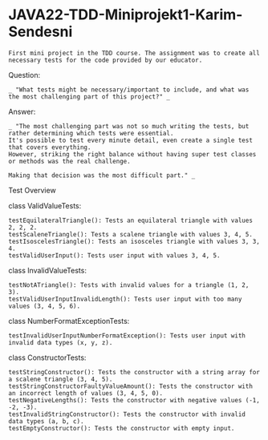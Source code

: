 # JAVA22-TDD-Miniprojekt1-Karim-Sendesni

    First mini project in the TDD course. The assignment was to create all necessary tests for the code provided by our educator.

  Question:
  
    _ "What tests might be necessary/important to include, and what was the most challenging part of this project?" _

  Answer:
  
    _ "The most challenging part was not so much writing the tests, but rather determining which tests were essential. 
    It's possible to test every minute detail, even create a single test that covers everything. 
    However, striking the right balance without having super test classes or methods was the real challenge. 
    
    Making that decision was the most difficult part." _

Test Overview 

  class ValidValueTests:
  
    testEquilateralTriangle(): Tests an equilateral triangle with values 2, 2, 2.
    testScaleneTriangle(): Tests a scalene triangle with values 3, 4, 5.
    testIsoscelesTriangle(): Tests an isosceles triangle with values 3, 3, 4.
    testValidUserInput(): Tests user input with values 3, 4, 5.
    
  class InvalidValueTests:
  
    testNotATriangle(): Tests with invalid values for a triangle (1, 2, 3).
    testValidUserInputInvalidLength(): Tests user input with too many values (3, 4, 5, 6).
    
  class NumberFormatExceptionTests:
  
    testInvalidUserInputNumberFormatException(): Tests user input with invalid data types (x, y, z).
    
  class ConstructorTests:
  
    testStringConstructor(): Tests the constructor with a string array for a scalene triangle (3, 4, 5).
    testStringConstructorFaultyValueAmount(): Tests the constructor with an incorrect length of values (3, 4, 5, 0).
    testNegativeLengths(): Tests the constructor with negative values (-1, -2, -3).
    testInvalidStringConstructor(): Tests the constructor with invalid data types (a, b, c).
    testEmptyConstructor(): Tests the constructor with empty input.
